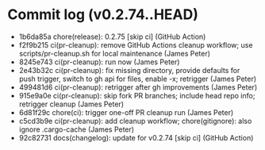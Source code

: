 # Commit log (v0.2.74..HEAD)
* 1b6da85a chore(release): 0.2.75 [skip ci] (GitHub Action)
* f2f9b215 ci(pr-cleanup): remove GitHub Actions cleanup workflow; use scripts/pr-cleanup.sh for local maintenance (James Peter)
* 8245e743 ci(pr-cleanup): run now (James Peter)
* 2e43b32c ci(pr-cleanup): fix missing directory, provide defaults for push trigger, switch to gh api for files, enable -x; retrigger (James Peter)
* 499481d6 ci(pr-cleanup): retrigger after gh improvements (James Peter)
* 915e9a0e ci(pr-cleanup): skip fork PR branches; include head repo info; retrigger cleanup (James Peter)
* 6d81f29c chore(ci): trigger one-off PR cleanup run (James Peter)
* c5cd3b9e ci(pr-cleanup): add cleanup workflow; chore(gitignore): also ignore .cargo-cache (James Peter)
* 92c82731 docs(changelog): update for v0.2.74 [skip ci] (GitHub Action)
